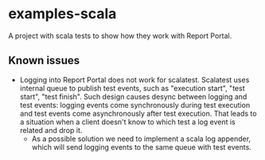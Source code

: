 # examples-scala
A project with scala tests to show how they work with Report Portal.
## Known issues
* Logging into Report Portal does not work for scalatest. Scalatest uses internal 
queue to publish test events, such as "execution start", "test start", "test finish".
Such design causes desync between logging and test events: logging events come
synchronously during test execution and test events come asynchronously after test 
execution. That leads to a situation when a client doesn't know to which test a log
event is related and drop it. 
  * As a possible solution we need to implement a scala log appender, which will
  send logging events to the same queue with test events.
